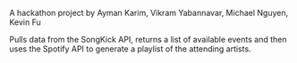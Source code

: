 A hackathon project by Ayman Karim, Vikram Yabannavar, Michael Nguyen, Kevin Fu

Pulls data from the SongKick API, returns a list of available events and then
uses the Spotify API to generate a playlist of the attending artists. 
